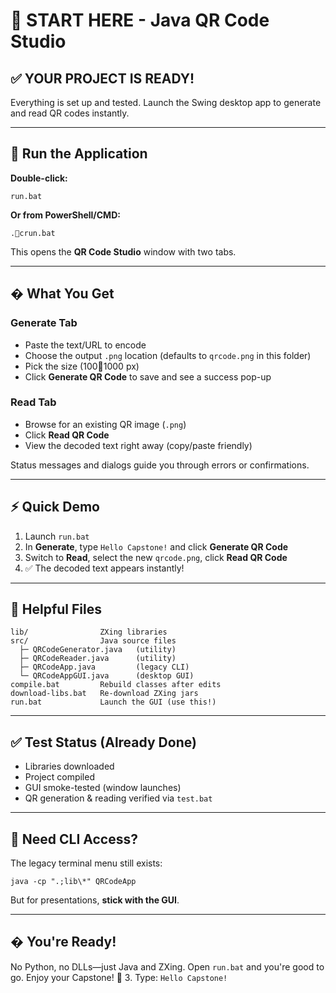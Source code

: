 # 🎯 START HERE - Java QR Code Studio

## ✅ YOUR PROJECT IS READY!

Everything is set up and tested. Launch the Swing desktop app to generate and read QR codes instantly.

---

## 🚀 Run the Application

**Double-click:**

```
run.bat
```

**Or from PowerShell/CMD:**

```batch
.crun.bat
```

This opens the **QR Code Studio** window with two tabs.

---

## �️ What You Get

### Generate Tab

- Paste the text/URL to encode
- Choose the output `.png` location (defaults to `qrcode.png` in this folder)
- Pick the size (1001000 px)
- Click **Generate QR Code** to save and see a success pop-up

### Read Tab

- Browse for an existing QR image (`.png`)
- Click **Read QR Code**
- View the decoded text right away (copy/paste friendly)

Status messages and dialogs guide you through errors or confirmations.

---

## ⚡ Quick Demo

1. Launch `run.bat`
2. In **Generate**, type `Hello Capstone!` and click **Generate QR Code**
3. Switch to **Read**, select the new `qrcode.png`, click **Read QR Code**
4. ✅ The decoded text appears instantly!

---

## 📁 Helpful Files

```
lib/                ZXing libraries
src/                Java source files
  ├─ QRCodeGenerator.java   (utility)
  ├─ QRCodeReader.java      (utility)
  ├─ QRCodeApp.java         (legacy CLI)
  └─ QRCodeAppGUI.java      (desktop GUI)
compile.bat         Rebuild classes after edits
download-libs.bat   Re-download ZXing jars
run.bat             Launch the GUI (use this!)

```

---

## ✅ Test Status (Already Done)

- Libraries downloaded
- Project compiled
- GUI smoke-tested (window launches)
- QR generation & reading verified via `test.bat`

---

## 🤔 Need CLI Access?

The legacy terminal menu still exists:

```batch
java -cp ".;lib\*" QRCodeApp
```

But for presentations, **stick with the GUI**.

---

## � You're Ready!

No Python, no DLLs—just Java and ZXing. Open `run.bat` and you're good to go. Enjoy your Capstone! 🚀 3. Type: `Hello Capstone!`
